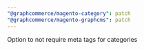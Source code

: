 ```yaml
---
"@graphcommerce/magento-category": patch
"@graphcommerce/magento-graphcms": patch
---
```


Option to not require meta tags for categories
